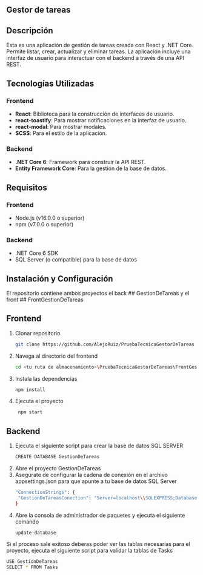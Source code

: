 ## Gestor de tareas

## Descripción

Esta es una aplicación de gestión de tareas creada con React y .NET Core. Permite listar, crear, actualizar y eliminar tareas. La aplicación incluye una interfaz de usuario para interactuar con el backend a través de una API REST.

## Tecnologías Utilizadas

### Frontend
- **React**: Biblioteca para la construcción de interfaces de usuario.
- **react-toastify**: Para mostrar notificaciones en la interfaz de usuario.
- **react-modal**: Para mostrar modales.
- **SCSS**: Para el estilo de la aplicación.

### Backend
- **.NET Core 6**: Framework para construir la API REST.
- **Entity Framework Core**: Para la gestión de la base de datos.

## Requisitos

### Frontend
- Node.js (v16.0.0 o superior)
- npm (v7.0.0 o superior)

### Backend
- .NET Core 6 SDK
- SQL Server (o compatible) para la base de datos

## Instalación y Configuración

El repositorio contiene ambos proyectos el back ## GestionDeTareas y el front ## FrontGestionDeTareas

## Frontend
1. Clonar repositorio
    ```bash
   git clone https://github.com/AlejoRuiz/PruebaTecnicaGestorDeTareas
3. Navega al directorio del frontend
    ```bash
   cd <tu ruta de almacenamiento>\PruebaTecnicaGestorDeTareas\FrontGestionDeTareas\gestor-de-tareas-app
5. Instala las dependencias
    ```bash
   npm install
7. Ejecuta el proyecto
    ```bash
     npm start

## Backend
1. Ejecuta el siguiente script para crear la base de datos SQL SERVER
   ```bash
   CREATE DATABASE GestionDeTareas
2. Abre el proyecto GestionDeTareas
3. Asegúrate de configurar la cadena de conexión en el archivo appsettings.json para que apunte a tu base de datos SQL Server
    ```bash
    "ConnectionStrings": {
     "GestionDeTareasConection": "Server=localhost\\SQLEXPRESS;Database=GestionDeTareas;Trusted_Connection=True;Encrypt=True;"
   }
4. Abre la consola de administrador de paquetes y ejecuta el siguiente comando
   ```bash
   update-database
Si el proceso sale exitoso deberas poder ver las tablas necesarias para el proyecto, ejecuta el siguiente script para validar la tablas de Tasks
   ```bash
   USE GestionDeTareas
   SELECT * FROM Tasks





